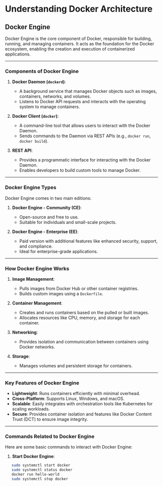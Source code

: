 # Understanding Docker Architecture

## Docker Engine

Docker Engine is the core component of Docker, responsible for building, running, and managing containers. It acts as the foundation for the Docker ecosystem, enabling the creation and execution of containerized applications.

---

### Components of Docker Engine

1. **Docker Daemon (`dockerd`)**:
   - A background service that manages Docker objects such as images, containers, networks, and volumes.
   - Listens to Docker API requests and interacts with the operating system to manage containers.

2. **Docker Client (`docker`)**:
   - A command-line tool that allows users to interact with the Docker Daemon.
   - Sends commands to the Daemon via REST APIs (e.g., `docker run`, `docker build`).

3. **REST API**:
   - Provides a programmatic interface for interacting with the Docker Daemon.
   - Enables developers to build custom tools to manage Docker.

---

### Docker Engine Types

Docker Engine comes in two main editions:

1. **Docker Engine - Community (CE)**:
   - Open-source and free to use.
   - Suitable for individuals and small-scale projects.

2. **Docker Engine - Enterprise (EE)**:
   - Paid version with additional features like enhanced security, support, and compliance.
   - Ideal for enterprise-grade applications.

---

### How Docker Engine Works

1. **Image Management**:
   - Pulls images from Docker Hub or other container registries.
   - Builds custom images using a `Dockerfile`.

2. **Container Management**:
   - Creates and runs containers based on the pulled or built images.
   - Allocates resources like CPU, memory, and storage for each container.

3. **Networking**:
   - Provides isolation and communication between containers using Docker networks.

4. **Storage**:
   - Manages volumes and persistent storage for containers.

---

### Key Features of Docker Engine

- **Lightweight**: Runs containers efficiently with minimal overhead.
- **Cross-Platform**: Supports Linux, Windows, and macOS.
- **Scalable**: Easily integrates with orchestration tools like Kubernetes for scaling workloads.
- **Secure**: Provides container isolation and features like Docker Content Trust (DCT) to ensure image integrity.

---

### Commands Related to Docker Engine

Here are some basic commands to interact with Docker Engine:

1. **Start Docker Engine**:
```bash
   sudo systemctl start docker
   sudo systemctl status docker
   docker run hello-world
   sudo systemctl stop docker

```